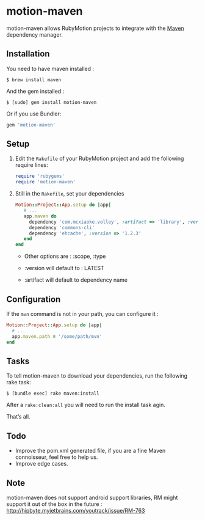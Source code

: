 # motion-maven

motion-maven allows RubyMotion projects to integrate with the
[Maven](http://maven.apache.org/) dependency manager.


## Installation

You need to have maven installed : 

```
$ brew install maven
```

And the gem installed : 

```
$ [sudo] gem install motion-maven
```

Or if you use Bundler:

```ruby
gem 'motion-maven'
```


## Setup

1. Edit the `Rakefile` of your RubyMotion project and add the following require
   lines:

   ```ruby
   require 'rubygems'
   require 'motion-maven'
   ```

2. Still in the `Rakefile`, set your dependencies

   ```ruby
   Motion::Project::App.setup do |app|
      # ...
      app.maven do
        dependency 'com.mcxiaoke.volley', :artifact => 'library', :version => '1.0.10'
        dependency 'commons-cli'
        dependency 'ehcache', :version => '1.2.3'
      end
   end
   ```

   * Other options are : :scope, :type

   * :version will default to : LATEST

   * :artifact will default to dependency name


## Configuration

If the `mvn` command is not in your path, you can configure it :

```ruby
Motion::Project::App.setup do |app|
  # ...
  app.maven.path = '/some/path/mvn'
end
```

## Tasks

To tell motion-maven to download your dependencies, run the following rake
task:

```
$ [bundle exec] rake maven:install
```

After a `rake:clean:all` you will need to run the install task agin.

That’s all.


## Todo

* Improve the pom.xml generated file, if you are a fine Maven connoisseur, feel free to help us.
* Improve edge cases.


## Note

motion-maven does not support android support libraries, RM might support it out of the box in the future : http://hipbyte.myjetbrains.com/youtrack/issue/RM-763
